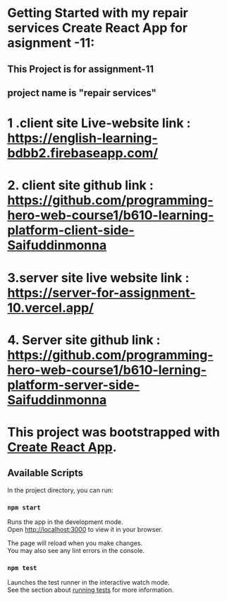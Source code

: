 # Getting Started with my repair services Create React App for asignment -11:

## This Project is for assignment-11

## project name is "repair services"

# 1 .client site Live-website link  : https://english-learning-bdbb2.firebaseapp.com/

#

# 2. client site github link :  https://github.com/programming-hero-web-course1/b610-learning-platform-client-side-Saifuddinmonna

#

# 3.server site live website link : https://server-for-assignment-10.vercel.app/

#

# 4. Server site github link : https://github.com/programming-hero-web-course1/b610-lerning-platform-server-side-Saifuddinmonna

#

# This project was bootstrapped with [Create React App](https://github.com/facebook/create-react-app).

## Available Scripts

In the project directory, you can run:

### `npm start`

Runs the app in the development mode.\
Open [http://localhost:3000](http://localhost:3000) to view it in your browser.

The page will reload when you make changes.\
You may also see any lint errors in the console.

### `npm test`

Launches the test runner in the interactive watch mode.\
See the section about [running tests](https://facebook.github.io/create-react-app/docs/running-tests)
for more information.

